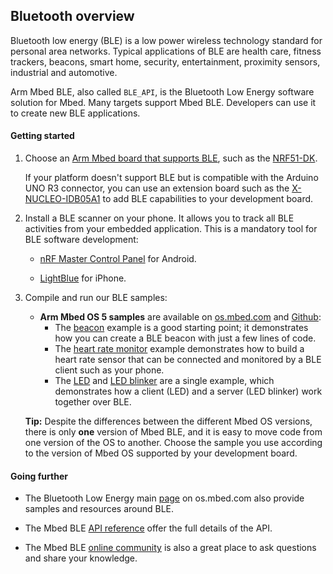 ## Bluetooth overview

Bluetooth low energy (BLE) is a low power wireless technology standard for personal area networks. Typical applications of BLE are health care, fitness trackers, beacons, smart home, security, entertainment, proximity sensors, industrial and automotive.

Arm Mbed BLE, also called `BLE_API`, is the Bluetooth Low Energy software solution for Mbed. Many targets support Mbed BLE. Developers can use it to create new BLE applications.

#### Getting started

1. Choose an [Arm Mbed board that supports BLE](https://os.mbed.com/platforms/?mbed-enabled=15&connectivity=3), such as the [NRF51-DK](https://os.mbed.com/platforms/Nordic-nRF51-DK/).

	If your platform doesn't support BLE but is compatible with the Arduino UNO R3 connector, you can use an extension board such as the [X-NUCLEO-IDB05A1](https://os.mbed.com/components/X-NUCLEO-IDB05A1-Bluetooth-Low-Energy/) to add BLE capabilities to your development board.

1. Install a BLE scanner on your phone. It allows you to track all BLE activities from your embedded application. This is a mandatory tool for BLE software development:

    * [nRF Master Control Panel](https://play.google.com/store/apps/details?id=no.nordicsemi.android.mcp) for Android.

    * [LightBlue](https://itunes.apple.com/gb/app/lightblue-bluetooth-low-energy/id557428110?mt=8) for iPhone.

1. Compile and run our BLE samples:

    * **Arm Mbed OS 5 samples** are available on [os.mbed.com](https://os.mbed.com/teams/mbed-os-examples/) and [Github](https://github.com/ARMmbed/mbed-os-example-ble):
        * The [beacon](https://os.mbed.com/teams/mbed-os-examples/code/mbed-os-example-ble-Beacon/) example is a good starting point; it demonstrates how you can create a BLE beacon with just a few lines of code.  
        * The [heart rate monitor](https://os.mbed.com/teams/mbed-os-examples/code/mbed-os-example-ble-HeartRate/) example demonstrates how to build a heart rate sensor that can be connected and monitored by a BLE client such as your phone.
        * The [LED](https://os.mbed.com/teams/mbed-os-examples/code/mbed-os-example-ble-LED/) and [LED blinker](https://os.mbed.com/teams/mbed-os-examples/code/mbed-os-example-ble-LEDBlinker/) are a single example, which demonstrates how a client (LED) and a server (LED blinker) work together over BLE.

    <span>**Tip:** Despite the differences between the different Mbed OS versions, there is only **one** version of Mbed BLE, and it is easy to move code from one version of the OS to another. Choose the sample you use according to the version of Mbed OS supported by your development board.</span>

#### Going further

* The Bluetooth Low Energy main [page](https://os.mbed.com/teams/Bluetooth-Low-Energy/) on os.mbed.com also provide samples and resources around BLE.

* The Mbed BLE [API reference](https://os.mbed.com/docs/reference/BLE) offer the full details of the API.

* The Mbed BLE [online community](https://os.mbed.com/teams/Bluetooth-Low-Energy/community/) is also a great place to ask questions and share your knowledge.
